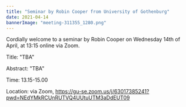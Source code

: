 ```yaml
---
title: "Seminar by Robin Cooper from University of Gothenburg"
date: 2021-04-14
bannerImage: "meeting-311355_1280.png"
---
```

Cordially welcome to a seminar by Robin Cooper on Wednesday 14th of April, at 13:15 online via Zoom.

Title: "TBA"

Abstract: "TBA"

Time: 13.15-15.00

Location: via Zoom, https://gu-se.zoom.us/j/63017385241?pwd=NEdYMkRCUnRUTVQ4UUtuUTM3aDdEUT09
